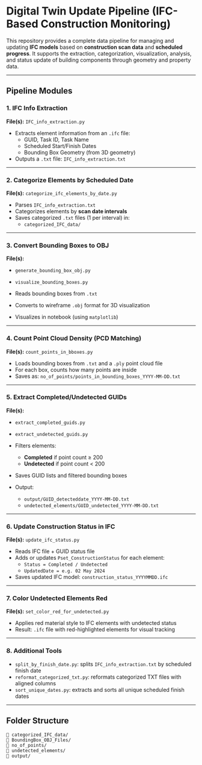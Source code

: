 # Digital Twin Update Pipeline (IFC-Based Construction Monitoring)

This repository provides a complete data pipeline for managing and updating **IFC models** based on **construction scan data** and **scheduled progress**. It supports the extraction, categorization, visualization, analysis, and status update of building components through geometry and property data.

---

## Pipeline Modules

### 1. IFC Info Extraction
**File(s):** `IFC_info_extraction.py`

- Extracts element information from an `.ifc` file:
  - GUID, Task ID, Task Name
  - Scheduled Start/Finish Dates
  - Bounding Box Geometry (from 3D geometry)
- Outputs a `.txt` file: `IFC_info_extraction.txt`

---

### 2. Categorize Elements by Scheduled Date
**File(s):** `categorize_ifc_elements_by_date.py`

- Parses `IFC_info_extraction.txt`
- Categorizes elements by **scan date intervals**
- Saves categorized `.txt` files (1 per interval) in:
  - `categorized_IFC_data/`

---

### 3. Convert Bounding Boxes to OBJ
**File(s):**
- `generate_bounding_box_obj.py`
- `visualize_bounding_boxes.py`

- Reads bounding boxes from `.txt`
- Converts to wireframe `.obj` format for 3D visualization
- Visualizes in notebook (using `matplotlib`)

---

### 4. Count Point Cloud Density (PCD Matching)
**File(s):** `count_points_in_bboxes.py`

- Loads bounding boxes from `.txt` and a `.ply` point cloud file
- For each box, counts how many points are inside
- Saves as: `no_of_points/points_in_bounding_boxes_YYYY-MM-DD.txt`

---

### 5. Extract Completed/Undetected GUIDs
**File(s):**
- `extract_completed_guids.py`
- `extract_undetected_guids.py`

- Filters elements:
  - **Completed** if point count ≥ 200
  - **Undetected** if point count < 200
- Saves GUID lists and filtered bounding boxes
- Output:
  - `output/GUID_detecteddate_YYYY-MM-DD.txt`
  - `undetected_elements/GUID_undetected_YYYY-MM-DD.txt`

---

### 6. Update Construction Status in IFC
**File(s):** `update_ifc_status.py`

- Reads IFC file + GUID status file
- Adds or updates `Pset_ConstructionStatus` for each element:
  - `Status = Completed / Undetected`
  - `UpdatedDate = e.g. 02 May 2024`
- Saves updated IFC model: `construction_status_YYYYMMDD.ifc`

---

### 7. Color Undetected Elements Red
**File(s):** `set_color_red_for_undetected.py`

- Applies red material style to IFC elements with undetected status
- Result: `.ifc` file with red-highlighted elements for visual tracking

---

### 8. Additional Tools

- `split_by_finish_date.py`: splits `IFC_info_extraction.txt` by scheduled finish date
- `reformat_categorized_txt.py`: reformats categorized TXT files with aligned columns
- `sort_unique_dates.py`: extracts and sorts all unique scheduled finish dates

---

## Folder Structure

```text
📁 categorized_IFC_data/
📁 BoundingBox_OBJ_Files/
📁 no_of_points/
📁 undetected_elements/
📁 output/
